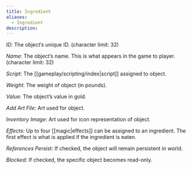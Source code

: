 ```yaml
---
title: Ingredient
aliases:
  - Ingredient
description:
---
```

_ID_: The object’s unique ID. (character limit: 32)

_Name_: The object’s name. This is what appears in the game to player. (character limit: 32)

_Script_: The [[gameplay/scripting/index|script]] assigned to object.

_Weight_: The weight of object (in pounds).

_Value_: The object’s value in gold.

_Add Art File_: Art used for object.

_Inventory Image_: Art used for icon representation of object.

_Effects:_ Up to four [[magic|effects]] can be assigned to an ingredient. The first effect is what is applied if the ingredient is eaten.

_References Persist_: If checked, the object will remain persistent in world.

_Blocked_: If checked, the specific object becomes read-only.
